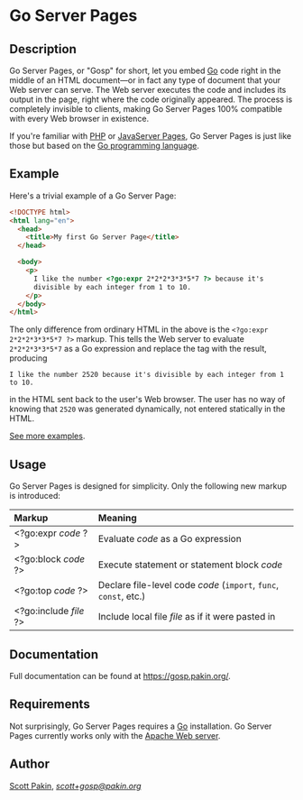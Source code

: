 Go Server Pages
===============

Description
-----------

Go Server Pages, or "Gosp" for short, let you embed [Go](https://golang.org/) code right in the middle of an HTML document—or in fact any type of document that your Web server can serve.  The Web server executes the code and includes its output in the page, right where the code originally appeared.  The process is completely invisible to clients, making Go Server Pages 100% compatible with every Web browser in existence.

If you're familiar with [PHP](https://www.php.net/) or [JavaServer Pages](https://en.wikipedia.org/wiki/JavaServer_Pages), Go Server Pages is just like those but based on the [Go programming language](https://golang.org/).

Example
-------

Here's a trivial example of a Go Server Page:

```html
<!DOCTYPE html>
<html lang="en">
  <head>
    <title>My first Go Server Page</title>
  </head>

  <body>
    <p>
      I like the number <?go:expr 2*2*2*3*3*5*7 ?> because it's
      divisible by each integer from 1 to 10.
    </p>
  </body>
</html>
```

The only difference from ordinary HTML in the above is the `<?go:expr 2*2*2*3*3*5*7 ?>` markup.  This tells the Web server to evaluate `2*2*2*3*3*5*7` as a Go expression and replace the tag with the result, producing

    I like the number 2520 because it's divisible by each integer from 1 to 10.

in the HTML sent back to the user's Web browser.  The user has no way of knowing that `2520` was generated dynamically, not entered statically in the HTML.

[See more examples](examples).

Usage
-----

Go Server Pages is designed for simplicity.  Only the following new markup is introduced:

| Markup                       | Meaning                                     |
| :--------------------------- | :------------------------------------------ |
| &lt;?go:expr *code* ?&gt;    | Evaluate *code* as a Go expression          |
| &lt;?go:block *code* ?&gt;   | Execute statement or statement block *code* |
| &lt;?go:top *code* ?&gt;     | Declare file-level code *code* (`import`, `func`, `const`, etc.) |
| &lt;?go:include *file* ?&gt; | Include local file *file* as if it were pasted in |

Documentation
-------------

Full documentation can be found at https://gosp.pakin.org/.

Requirements
------------

Not surprisingly, Go Server Pages requires a [Go](https://golang.org/) installation.  Go Server Pages currently works only with the [Apache Web server](http://httpd.apache.org/).

Author
------

[Scott Pakin](http://www.pakin.org/~scott/), *scott+gosp@pakin.org*
